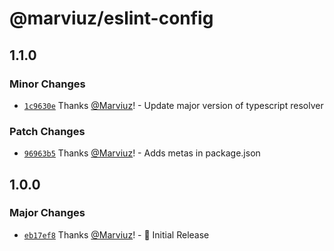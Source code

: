 # @marviuz/eslint-config

## 1.1.0

### Minor Changes

- [`1c9630e`](https://github.com/Marviuz/style-guide/commit/1c9630ee49cfd306dff3ba6320ca586161df74be) Thanks [@Marviuz](https://github.com/Marviuz)! - Update major version of typescript resolver

### Patch Changes

- [`96963b5`](https://github.com/Marviuz/style-guide/commit/96963b5c91dabce9bd358559eff2254e8f0b1cb2) Thanks [@Marviuz](https://github.com/Marviuz)! - Adds metas in package.json

## 1.0.0

### Major Changes

- [`eb17ef8`](https://github.com/Marviuz/style-guide/commit/eb17ef8057c3c28df50e1d3c95af4110561b418e) Thanks [@Marviuz](https://github.com/Marviuz)! - 🎉 Initial Release
